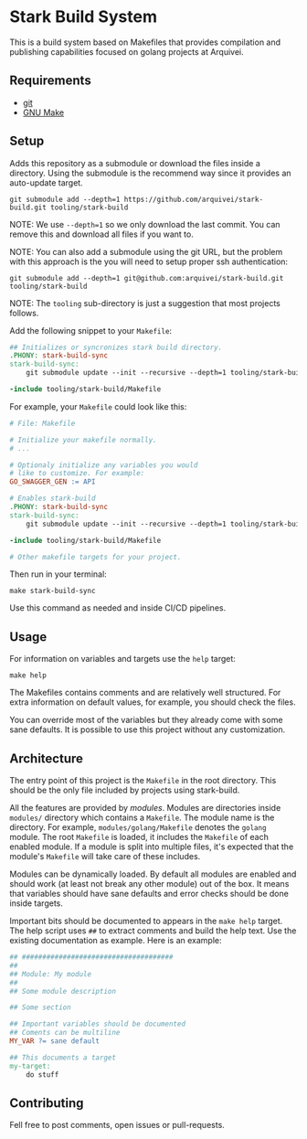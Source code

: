 # Stark Build System

This is a build system based on Makefiles that provides compilation and publishing capabilities focused on golang projects at Arquivei.

## Requirements

- [git](https://git-scm.com/)
- [GNU Make](https://www.gnu.org/software/make/)

## Setup

Adds this repository as a submodule or download the files inside a directory. Using the submodule is the recommend way since it provides an auto-update target.

```shell
git submodule add --depth=1 https://github.com/arquivei/stark-build.git tooling/stark-build
```

NOTE: We use `--depth=1` so we only download the last commit. You can remove this and download all files if you want to.

NOTE: You can also add a submodule using the git URL, but the problem with this approach is the you will need to setup proper ssh authentication:

```shell
git submodule add --depth=1 git@github.com:arquivei/stark-build.git tooling/stark-build
```

NOTE: The `tooling` sub-directory is just a suggestion that most projects follows.

Add the following snippet to your `Makefile`:

```makefile
## Initializes or syncronizes stark build directory.
.PHONY: stark-build-sync
stark-build-sync:
	git submodule update --init --recursive --depth=1 tooling/stark-build/

-include tooling/stark-build/Makefile
```

For example, your `Makefile` could look like this:

```makefile
# File: Makefile

# Initialize your makefile normally.
# ...

# Optionaly initialize any variables you would
# like to customize. For example:
GO_SWAGGER_GEN := API

# Enables stark-build
.PHONY: stark-build-sync
stark-build-sync:
	git submodule update --init --recursive --depth=1 tooling/stark-build/

-include tooling/stark-build/Makefile

# Other makefile targets for your project.
```

Then run in your terminal:

```shell
make stark-build-sync
```

Use this command as needed and inside CI/CD pipelines.

## Usage

For information on variables and targets use the `help` target:

```shell
make help
```

The Makefiles contains comments and are relatively well structured. For extra information on default values, for example, you should check the files.

You can override most of the variables but they already come with some sane defaults. It is possible to use this project without any customization.

## Architecture

The entry point of this project is the `Makefile` in the root directory. This should be the only file included by projects using stark-build.

All the features are provided by _modules_. Modules are directories inside `modules/` directory which contains a `Makefile`. The module name is the directory. For example, `modules/golang/Makefile` denotes the `golang` module. The root `Makefile` is loaded, it includes the `Makefile` of each enabled module. If a module is split into multiple files, it's expected that the module's `Makefile` will take care of these includes.

Modules can be dynamically loaded. By default all modules are enabled and should work (at least not break any other module) out of the box. It means that variables should have sane defaults and error checks should be done inside targets.

Important bits should be documented to appears in the `make help` target. The help script uses `##` to extract comments and build the help text. Use the existing documentation as example. Here is an example:

```makefile
## #####################################
##
## Module: My module
##
## Some module description

## Some section

## Important variables should be documented
## Coments can be multiline
MY_VAR ?= sane default

## This documents a target
my-target:
    do stuff
```

## Contributing

Fell free to post comments, open issues or pull-requests.
